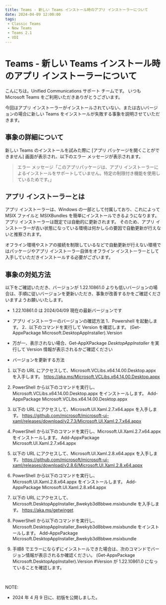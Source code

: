 ```yaml
---
title: Teams - 新しい Teams インストール時のアプリ インストーラーについて
date: 2024-04-09 12:00:00
tags:
 - Classic Teams
 - New Teams
 - Teams 2.1
 - VDI
---
```

# Teams - 新しい Teams インストール時のアプリ インストーラーについて
こんにちは。Unified Communications サポート チームです。
いつも Microsoft Teams をご利用いただきありがとうございます。

今回はアプリ インストーラーがインストールされていない、または古いバージョンの場合に新しい Teams をインストールが失敗する事象を説明させていただきます。

## 事象の詳細について
新しい Teams のインストールを試みた際に [アプリ パッケージを開くことができません] 画面が表示され、以下のエラー メッセージが表示されます。
 > エラー メッセージ「このアプリパッケージは、アプリ インストーラーによるインストールをサポートしていません。特定の制限付き機能を使用しているためです。」

## アプリ インストーラーとは
アプリ インストーラーは、Windows の一部として付属しており、これによって MSIX ファイルと MSIXBundles を簡単にインストールできるようになります。
アプリ インストーラーは既定では自動的に更新されます。
そのため、アプリ インストーラーが古い状態になっている環境は何かしらの要因で自動更新が行えないと推察されます。

オフライン環境やストアの接続を制限しているなどで自動更新が行えない環境ではパッケージやアプリ インストーラー自体をオフライン インストーラーとして入手していただきインストールする必要がございます。

## 事象の対処方法
以下をご確認いただき、バージョンが 1.22.10861.0 よりも低いバージョンの場合は、手順に従いバージョンを更新いただき、事象が改善するかをご確認くださいますようお願いいたします。
 * 1.22.10861.0 は 2024/04/09 現在の最新バージョンです

- アプリ インストーラーのバージョンの確認方法
1．Powershell を起動します。
2．以下のコマンドを実行して Version を確認します。
(Get-AppxPackage Microsoft.DesktopAppInstaller).Version
* 万が一、表示されない場合、Get-AppXPackage *DesktopAppInstaller* を実行して Version 情報が表示されるかご確認ください

- バージョンを更新する方法
1. 以下の URL にアクセスして、Microsoft.VCLibs.x64.14.00.Desktop.appx を入手します。
https://aka.ms/Microsoft.VCLibs.x64.14.00.Desktop.appx

2. PowerShell から以下のコマンドを実行し、Microsoft.VCLibs.x64.14.00.Desktop.appx をインストールします。
Add-AppxPackage Microsoft.VCLibs.x64.14.00.Desktop.appx

3. 以下の URL にアクセスして、Microsoft.UI.Xaml.2.7.x64.appx を入手します。
https://github.com/microsoft/microsoft-ui-xaml/releases/download/v2.7.3/Microsoft.UI.Xaml.2.7.x64.appx

4. PowerShell から以下のコマンドを実行し、Microsoft.UI.Xaml.2.7.x64.appx をインストールします。
Add-AppxPackage Microsoft.UI.Xaml.2.7.x64.appx

5. 以下の URL にアクセスして、Microsoft.UI.Xaml.2.8.x64.appx を入手します。
https://github.com/microsoft/microsoft-ui-xaml/releases/download/v2.8.6/Microsoft.UI.Xaml.2.8.x64.appx

6. PowerShell から以下のコマンドを実行し、Microsoft.UI.Xaml.2.8.x64.appx をインストールします。
Add-AppxPackage Microsoft.UI.Xaml.2.8.x64.appx

7. 以下の URL にアクセスして、Microsoft.DesktopAppInstaller_8wekyb3d8bbwe.msixbundle を入手します。
https://aka.ms/getwinget

8. PowerShell から以下のコマンドを実行し、Microsoft.DesktopAppInstaller_8wekyb3d8bbwe.msixbundle をインストールします。
Add-AppxPackage Microsoft.DesktopAppInstaller_8wekyb3d8bbwe.msixbundle

9. 手順8 でエラーにならずにインストールできた場合は、次のコマンドでバージョン情報が表示されるか確認ください。
(Get-AppxPackage Microsoft.DesktopAppInstaller).Version
#Version が 1.22.10861.0 になっていることを確認します。


<br />

NOTE:  
- 2024 年 4 月 9 日に、初版を公開しました。